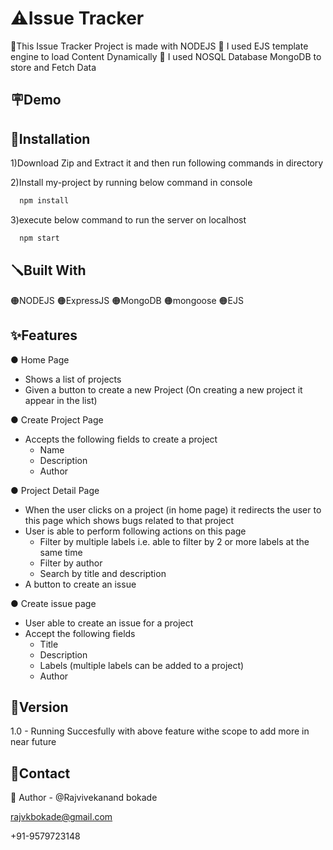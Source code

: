 
# ⚠️Issue Tracker

🔴This Issue Tracker Project is made with NODEJS 🔴 I used EJS template engine to load Content Dynamically 🔴 I used NOSQL Database MongoDB to store and Fetch Data  

## 🪧Demo





## 📐Installation
1)Download Zip and Extract it and then run following commands in directory

2)Install my-project by running below command in console
```bash
  npm install
```
3)execute below command to run the server on localhost
```bash
  npm start
```
## 🪛Built With
🟠NODEJS 🟠ExpressJS 🟠MongoDB 🟠mongoose 🟠EJS 


## ✨Features

● Home Page
 
  * Shows a list of projects
  * Given a button to create a new Project (On creating a new project it
    appear in the list)
    
● Create Project Page
  * Accepts the following fields to create a project
    * Name
    * Description
    * Author
  
● Project Detail Page
  * When the user clicks on a project (in home page) it redirects the user to this
    page which shows bugs related to that project
  * User is able to perform following actions on this page
    * Filter by multiple labels i.e. able to filter by 2 or more
      labels at the same time
    * Filter by author
    * Search by title and description
  * A button to create an issue

● Create issue page
  * User able to create an issue for a project
  * Accept the following fields
    * Title
    * Description
    * Labels (multiple labels can be added to a project)
    * Author

## 🚦Version
1.0 - Running Succesfully with above feature withe scope to add more in near future
## 👦Contact
🔗 Author - @Rajvivekanand bokade

 rajvkbokade@gmail.com

+91-9579723148



